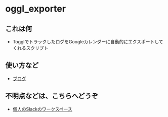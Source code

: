 # oggl_exporter
## これは何
- TogglでトラックしたログをGoogleカレンダーに自動的にエクスポートしてくれるスクリプト

## 使い方など
- [ブログ](http://m-kawaguchi.hatenablog.jp/entry/2017/11/12/Toggl%E3%81%AE%E3%83%AD%E3%82%B0%E3%82%92Google%E3%82%AB%E3%83%AC%E3%83%B3%E3%83%80%E3%83%BC%E3%81%AB%E8%87%AA%E5%8B%95%E8%A8%98%E9%8C%B2%E3%81%99%E3%82%8B%E3%82%B9%E3%82%AF%E3%83%AA%E3%83%97)

## 不明点などは、こちらへどうぞ
- [個人のSlackのワークスペース](https://join.slack.com/t/m-kawaguchi/shared_invite/enQtNDkyNjk3MjE2MTEzLWE2YmEyNjJlN2JiZDBmNjgzNmZhZTc4NjViMzk2ZWMzZDRmYjg3YTdmNDZmMmRiMThiMjczMmNmZTQ4Zjc0Nzk)
